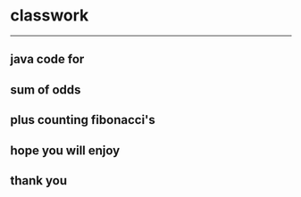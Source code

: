 # classwork
---
java code for
---
sum of odds
---
plus counting fibonacci's
---
hope you will enjoy
---
thank you
---
